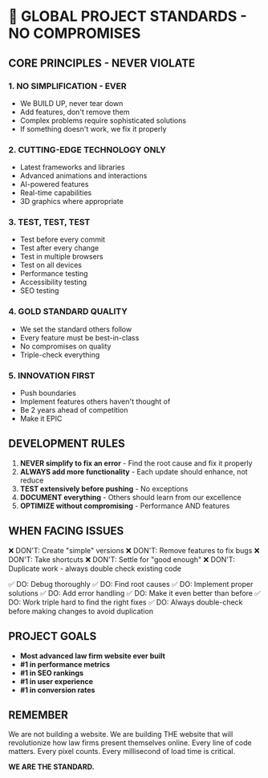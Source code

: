 # 🚀 GLOBAL PROJECT STANDARDS - NO COMPROMISES

## CORE PRINCIPLES - NEVER VIOLATE

### 1. **NO SIMPLIFICATION - EVER**

- We BUILD UP, never tear down
- Add features, don't remove them
- Complex problems require sophisticated solutions
- If something doesn't work, we fix it properly

### 2. **CUTTING-EDGE TECHNOLOGY ONLY**

- Latest frameworks and libraries
- Advanced animations and interactions
- AI-powered features
- Real-time capabilities
- 3D graphics where appropriate

### 3. **TEST, TEST, TEST**

- Test before every commit
- Test after every change
- Test in multiple browsers
- Test on all devices
- Performance testing
- Accessibility testing
- SEO testing

### 4. **GOLD STANDARD QUALITY**

- We set the standard others follow
- Every feature must be best-in-class
- No compromises on quality
- Triple-check everything

### 5. **INNOVATION FIRST**

- Push boundaries
- Implement features others haven't thought of
- Be 2 years ahead of competition
- Make it EPIC

## DEVELOPMENT RULES

1. **NEVER simplify to fix an error** - Find the root cause and fix it properly
2. **ALWAYS add more functionality** - Each update should enhance, not reduce
3. **TEST extensively before pushing** - No exceptions
4. **DOCUMENT everything** - Others should learn from our excellence
5. **OPTIMIZE without compromising** - Performance AND features

## WHEN FACING ISSUES

❌ DON'T: Create "simple" versions
❌ DON'T: Remove features to fix bugs
❌ DON'T: Take shortcuts
❌ DON'T: Settle for "good enough"
❌ DON'T: Duplicate work - always double check existing code

✅ DO: Debug thoroughly
✅ DO: Find root causes
✅ DO: Implement proper solutions
✅ DO: Add error handling
✅ DO: Make it even better than before
✅ DO: Work triple hard to find the right fixes
✅ DO: Always double-check before making changes to avoid duplication

## PROJECT GOALS

- **Most advanced law firm website ever built**
- **#1 in performance metrics**
- **#1 in SEO rankings**
- **#1 in user experience**
- **#1 in conversion rates**

## REMEMBER

We are not building a website. We are building THE website that will revolutionize how law firms present themselves online. Every line of code matters. Every pixel counts. Every millisecond of load time is critical.

**WE ARE THE STANDARD.**
